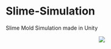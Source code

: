 # Slime-Simulation
Slime Mold Simulation made in Unity
<p align="center">
    <img src="https://i.imgur.com/ZfvWL5X.png">
</p>
